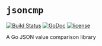 # `jsoncmp`

[![Build Status](https://travis-ci.com/hgsgtk/jsoncmp.svg?branch=master)](https://travis-ci.com/hgsgtk/jsoncmp)
[![GoDoc](https://godoc.org/github.com/hgsgtk/jsoncmp?status.svg)](https://godoc.org/github.com/hgsgtk/jsoncmp)
[![license](https://img.shields.io/badge/license-MIT-4183c4.svg)](https://github.com/hgsgtk/jsoncmp/blob/master/LICENSE)

A Go JSON value comparison library
